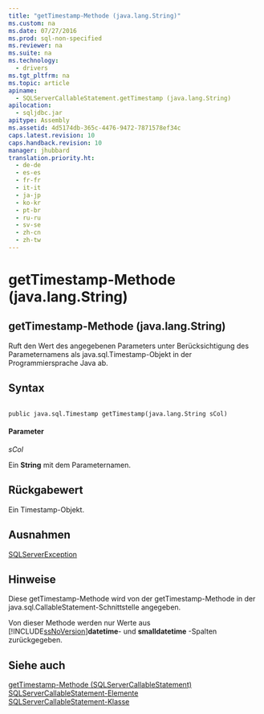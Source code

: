 ```yaml
---
title: "getTimestamp-Methode (java.lang.String)"
ms.custom: na
ms.date: 07/27/2016
ms.prod: sql-non-specified
ms.reviewer: na
ms.suite: na
ms.technology: 
  - drivers
ms.tgt_pltfrm: na
ms.topic: article
apiname: 
  - SQLServerCallableStatement.getTimestamp (java.lang.String)
apilocation: 
  - sqljdbc.jar
apitype: Assembly
ms.assetid: 4d5174db-365c-4476-9472-7871578ef34c
caps.latest.revision: 10
caps.handback.revision: 10
manager: jhubbard
translation.priority.ht: 
  - de-de
  - es-es
  - fr-fr
  - it-it
  - ja-jp
  - ko-kr
  - pt-br
  - ru-ru
  - sv-se
  - zh-cn
  - zh-tw
---
```

# getTimestamp-Methode (java.lang.String)
    
## getTimestamp\-Methode \(java.lang.String\)  
 Ruft den Wert des angegebenen Parameters unter Berücksichtigung des Parameternamens als java.sql.Timestamp\-Objekt in der Programmiersprache Java ab.  
  
## Syntax  
  
```  
  
public java.sql.Timestamp getTimestamp(java.lang.String sCol)  
```  
  
#### Parameter  
 *sCol*  
  
 Ein **String** mit dem Parameternamen.  
  
## Rückgabewert  
 Ein Timestamp\-Objekt.  
  
## Ausnahmen  
 [SQLServerException](../content/SQLServerException-Class.md)  
  
## Hinweise  
 Diese getTimestamp\-Methode wird von der getTimestamp\-Methode in der java.sql.CallableStatement\-Schnittstelle angegeben.  
  
 Von dieser Methode werden nur Werte aus [!INCLUDE[ssNoVersion](../content/includes/ssNoVersion_md.md)]**datetime**\- und **smalldatetime** \-Spalten zurückgegeben.  
  
## Siehe auch  
 [getTimestamp-Methode &#40;SQLServerCallableStatement&#41;](../content/getTimestamp-Method--SQLServerCallableStatement-.md)   
 [SQLServerCallableStatement-Elemente](../content/SQLServerCallableStatement-Members.md)   
 [SQLServerCallableStatement-Klasse](../content/SQLServerCallableStatement-Class.md)  
  
  